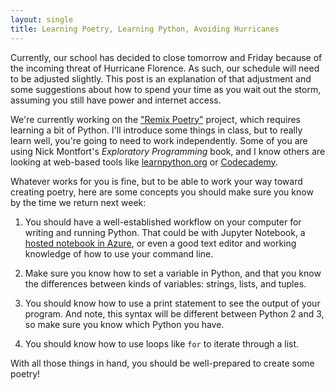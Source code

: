 ```yaml
---
layout: single
title: Learning Poetry, Learning Python, Avoiding Hurricanes
---
```


Currently, our school has decided to close tomorrow and Friday because of the incoming threat of Hurricane Florence. As such, our schedule will need to be adjusted slightly. This post is an explanation of that adjustment and some suggestions about how to spend your time as you wait out the storm, assuming you still have power and internet access.

We're currently working on the ["Remix Poetry"](https://zachwhalen.github.io/creativecoding/projects/#project-remix) project, which requires learning a bit of Python. I'll introduce some things in class, but to really learn well, you're going to need to work independently. Some of you are using Nick Montfort's _Exploratory Programming_ book, and I know others are looking at web-based tools like [learnpython.org](http://www.learnpython.org) or [Codecademy](http://www.codecademy.com).

Whatever works for you is fine, but to be able to work your way toward creating poetry, here are some concepts you should make sure you know by the time we return next week:

1. You should have a well-established workflow on your computer for writing and running Python. That could be with Jupyter Notebook, a [hosted notebook in Azure](http://notebooks.azure.com/), or even a good text editor and working knowledge of how to use your command line. 

2. Make sure you know how to set a variable in Python, and that you know the differences between kinds of variables: strings, lists, and tuples.

3. You should know how to use a print statement to see the output of your program. And note, this syntax will be different between Python 2 and 3, so make sure you know which Python you have.

4. You should know how to use loops like `for` to iterate through a list.

With all those things in hand, you should be well-prepared to create some poetry!


